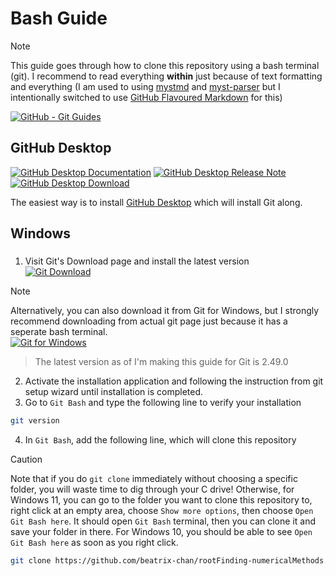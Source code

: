 # Bash Guide

> [!NOTE]
> This guide goes through how to clone this repository using a bash terminal (git). I recommend to read everything **within** just because of text formatting and everything (I am used to using [mystmd](https://mystmd.org) and [myst-parser](https://myst-parser.readthedocs.io/en/latest/) but I intentionally switched to use [GitHub Flavoured Markdown](https://github.github.com/gfm/) for this)

[![GitHub - Git Guides](https://img.shields.io/badge/Github-Git_Guides-181717?style=for-the-badge&logo=github&logoColor=snow)](https://github.com/git-guides/)

## GitHub Desktop
[![GitHub Desktop Documentation](https://img.shields.io/badge/GitHub_Desktop-Documentation-mediumorchid?style=for-the-badge&logo=github&logoColor=lavender)](https://docs.github.com/en/desktop) [![GitHub Desktop Release Note](https://img.shields.io/badge/GitHub_Desktop-Release_Note-mediumorchid?style=for-the-badge&logo=github&logoColor=lavendar)](https://desktop.github.com/release-note/) [![GitHub Desktop Download](https://img.shields.io/badge/GitHub_Desktop-Download-mediumorchid?style=for-the-badge&logo=github&logoColor=lavender)](https://desktop.github.com/download/)

The easiest way is to install [GitHub Desktop](https://github.com/apps/desktop) which will install Git along.

## Windows

###

1. Visit Git's Download page and install the latest version<br />[![Git Download](https://img.shields.io/badge/Git-Downloads-F05032?style=for-the-badge&logo=git&logoColor=snow)](https://git-scm.com/downloads)

> [!NOTE]
> Alternatively, you can also download it from Git for Windows, but I strongly recommend downloading from actual git page just because it has a seperate bash terminal.<br />
[![Git for Windows](https://img.shields.io/badge/Git_for_Windows-80b3ff?style=for-the-badge&logo=gitforwindows&logoColor=snow)](https://gitforwindows.org/)

> The latest version as of I'm making this guide for Git is 2.49.0

2. Activate the installation application and following the instruction from git setup wizard until installation is completed.
3. Go to `Git Bash` and type the following line to verify your installation
```bash
git version
```
4. In `Git Bash`, add the following line, which will clone this repository
> [!CAUTION]
> Note that if you do `git clone` immediately without choosing a specific folder, you will waste time to dig through your C drive! Otherwise, for Windows 11, you can go to the folder you want to clone this repository to, right click at an empty area, choose `Show more options`, then choose `Open Git Bash here`. It should open `Git Bash` terminal, then you can clone it and save your folder in there. For Windows 10, you should be able to see `Open Git Bash here` as soon as you right click.  

```bash
git clone https://github.com/beatrix-chan/rootFinding-numericalMethods.git
```
